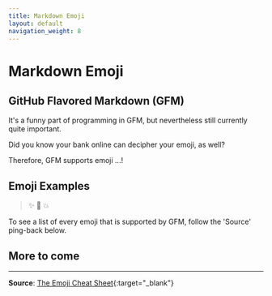 ```yaml
---
title: Markdown Emoji
layout: default
navigation_weight: 8
---
```

# Markdown Emoji

## GitHub Flavored Markdown (GFM)

It's a funny part of programming in GFM, but nevertheless still currently quite important.

Did you know your bank online can decipher your emoji, as well?

Therefore, GFM supports emoji ...!

## Emoji Examples

>✨
>🐫
>💥

To see a list of every emoji that is supported by GFM, follow the 'Source' ping-back below.

## More to come

***

**Source**: [The Emoji Cheat Sheet](http://www.emoji-cheat-sheet.com/){:target="_blank"}